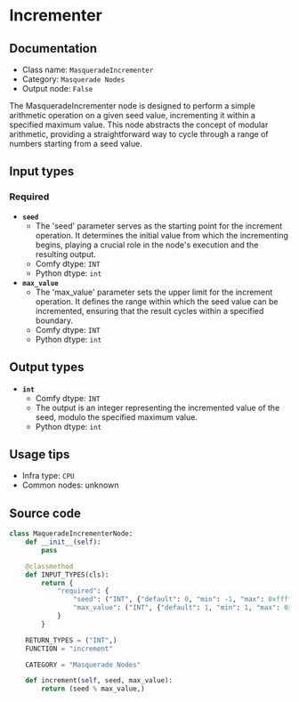 # Incrementer
## Documentation
- Class name: `MasqueradeIncrementer`
- Category: `Masquerade Nodes`
- Output node: `False`

The MasqueradeIncrementer node is designed to perform a simple arithmetic operation on a given seed value, incrementing it within a specified maximum value. This node abstracts the concept of modular arithmetic, providing a straightforward way to cycle through a range of numbers starting from a seed value.
## Input types
### Required
- **`seed`**
    - The 'seed' parameter serves as the starting point for the increment operation. It determines the initial value from which the incrementing begins, playing a crucial role in the node's execution and the resulting output.
    - Comfy dtype: `INT`
    - Python dtype: `int`
- **`max_value`**
    - The 'max_value' parameter sets the upper limit for the increment operation. It defines the range within which the seed value can be incremented, ensuring that the result cycles within a specified boundary.
    - Comfy dtype: `INT`
    - Python dtype: `int`
## Output types
- **`int`**
    - Comfy dtype: `INT`
    - The output is an integer representing the incremented value of the seed, modulo the specified maximum value.
    - Python dtype: `int`
## Usage tips
- Infra type: `CPU`
- Common nodes: unknown


## Source code
```python
class MaqueradeIncrementerNode:
    def __init__(self):
        pass

    @classmethod
    def INPUT_TYPES(cls):
        return {
            "required": {
                "seed": ("INT", {"default": 0, "min": -1, "max": 0xffffffffffffffff, "step": 1}),
                "max_value": ("INT", {"default": 1, "min": 1, "max": 0xffffffffffffffff, "step": 1}),
            }
        }

    RETURN_TYPES = ("INT",)
    FUNCTION = "increment"

    CATEGORY = "Masquerade Nodes"

    def increment(self, seed, max_value):
        return (seed % max_value,)

```
